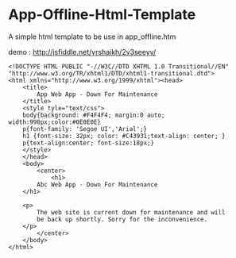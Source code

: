 # App-Offline-Html-Template
A simple html template to be use in app_offline.htm

demo : http://jsfiddle.net/yrshaikh/2v3seeyv/

	
	<!DOCTYPE HTML PUBLIC "-//W3C//DTD XHTML 1.0 Transitional//EN" "http://www.w3.org/TR/xhtml1/DTD/xhtml1-transitional.dtd">
	<html xmlns="http://www.w3.org/1999/xhtml"><head>
		<title>
			App Web App - Down For Maintenance
		</title>
		<style tyle="text/css">
		body{background: #F4F4F4; margin:0 auto; width:990px;color:#0E0E0E}
		p{font-family: 'Segoe UI','Arial';}
		h1 {font-size: 32px; color: #C43931;text-align: center; }
		p{text-align:center; font-size:18px;}
		</style>
		</head>
		<body>
			<center>
				<h1>
	        Abc Web App - Down For Maintenance
	    </h1>
	 
	    <p>
	        The web site is current down for maintenance and will
	        be back up shortly. Sorry for the inconvenience.
	    </p>
			</center>
		</body>
	</html>

